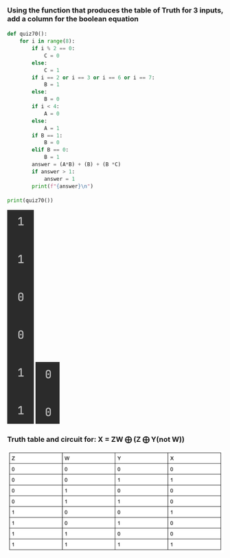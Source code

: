 ### Using the function that produces the table of Truth for 3 inputs, add a column for the boolean equation

```.py
def quiz70():
    for i in range(8):
        if i % 2 == 0:
            C = 0
        else:
            C = 1
        if i == 2 or i == 3 or i == 6 or i == 7:
            B = 1
        else:
            B = 0
        if i < 4:
            A = 0
        else:
            A = 1
        if B == 1:
            B = 0
        elif B == 0:
            B = 1
        answer = (A*B) + (B) + (B *C)
        if answer > 1:
            answer = 1
        print(f"{answer}\n")

print(quiz70())
```
![](quiz70_pic1.png)
![](quiz70_pic2.png)
### Truth table and circuit for: X = ZW ⨁ (Z ⨁ Y(not W)) 
![](quiz70_pic3.png)
